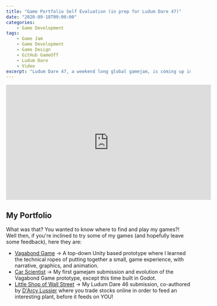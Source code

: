 ```yaml
---
title: "Game Portfolio Self Evaluation (in prep for Ludum Dare 47)"
date: "2020-09-18T09:00:00"
categories:
    - Game Development
tags:
    - Game Jam
    - Game Development
    - Game Design
    - GitHub GameOff
    - Ludum Dare
    - Video
excerpt: "Ludum Dare 47, a weekend long global gamejam, is coming up in a few weeks. In order to prep for the event, I decided to take the time for review and reflect on my game portfolio to see what I learning objective and goals I can set for myself."
---
```



<iframe width="560" height="315" src="https://www.youtube.com/embed/V_zCHtZIsYw" frameborder="0" allow="accelerometer; autoplay; clipboard-write; encrypted-media; gyroscope; picture-in-picture" allowfullscreen></iframe>

## My Portfolio

What was that? You wanted to know where to find and play my games?! Well then, if you're inclined to try some of my games (and hopefully leave some feedback), here they are:

* [Vagabond Game](https://davidwesst.itch.io/vagabondgame) -> A top-down Unity based prototype where I learned the technical ropes of putting together a small, game experience, with narrative, graphics, and animation.
* [Car Scientist](https://davidwesst.itch.io/leaps-and-bounds) -> My first gamejam submission and evolution of the Vagabond Game prototype, except this time built in Godot.
* [Little Shop of Wall Street](https://davidwesst.itch.io/little-shop-of-wall-street) -> My Ludum Dare 46 submission, co-authored by [D'Arcy Lussier](https://westerndevs.com/bios/darcy_lussier/) where you trade stocks online in order to feed an interesting plant, before it feeds on YOU!